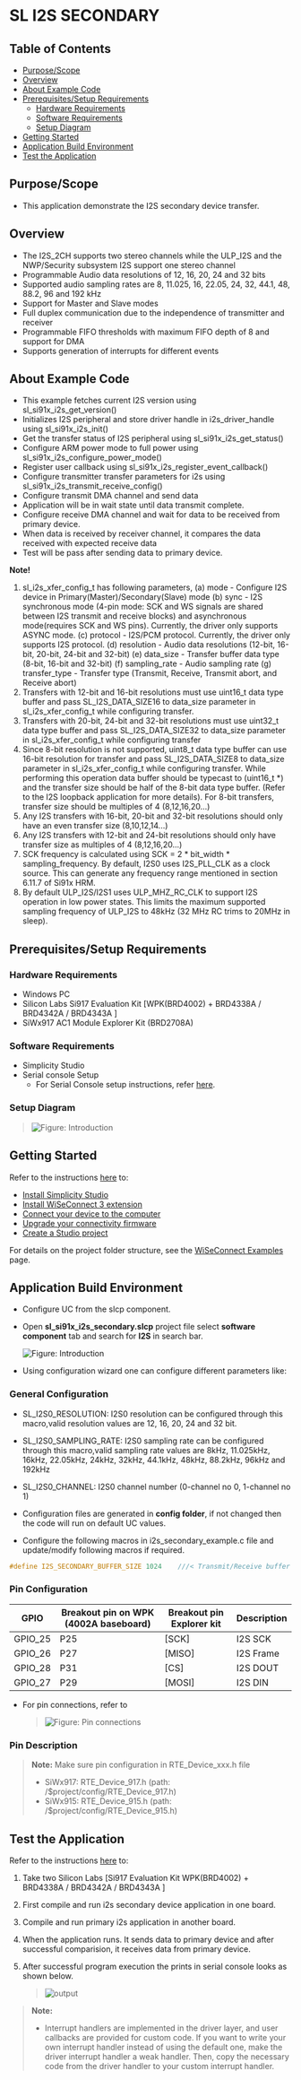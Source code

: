 # SL I2S SECONDARY

## Table of Contents

- [Purpose/Scope](#purposescope)
- [Overview](#overview)
- [About Example Code](#about-example-code)
- [Prerequisites/Setup Requirements](#prerequisitessetup-requirements)
  - [Hardware Requirements](#hardware-requirements)
  - [Software Requirements](#software-requirements)
  - [Setup Diagram](#setup-diagram)
- [Getting Started](#getting-started)
- [Application Build Environment](#application-build-environment)
- [Test the Application](#test-the-application)

## Purpose/Scope

- This application demonstrate the I2S secondary device transfer.

## Overview

- The I2S_2CH supports two stereo channels while the ULP_I2S and the NWP/Security subsystem I2S support one stereo channel
- Programmable Audio data resolutions of 12, 16, 20, 24 and 32 bits
- Supported audio sampling rates are 8, 11.025, 16, 22.05, 24, 32, 44.1, 48, 88.2, 96 and 192 kHz
- Support for Master and Slave modes
- Full duplex communication due to the independence of transmitter and receiver
- Programmable FIFO thresholds with maximum FIFO depth of 8 and support for DMA
- Supports generation of interrupts for different events

## About Example Code

- This example fetches current I2S version using sl_si91x_i2s_get_version()
- Initializes I2S peripheral and store driver handle in i2s_driver_handle using sl_si91x_i2s_init()
- Get the transfer status of I2S peripheral using sl_si91x_i2s_get_status()
- Configure ARM power mode to full power using sl_si91x_i2s_configure_power_mode()
- Register user callback using sl_si91x_i2s_register_event_callback()
- Configure transmitter transfer parameters for i2s using sl_si91x_i2s_transmit_receive_config()
- Configure transmit DMA channel and send data
- Application will be in wait state until data transmit complete.
- Configure receive DMA channel and wait for data to be received from primary device.
- When data is received by receiver channel, it compares the data received with expected receive data
- Test will be pass after sending data to primary device.

**Note!** 
1. sl_i2s_xfer_config_t has following parameters,
	(a) mode - Configure I2S device in Primary(Master)/Secondary(Slave) mode
	(b) sync - I2S synchronous mode (4-pin mode: SCK and WS signals are shared between I2S transmit and receive blocks) 
	     and asynchronous mode(requires SCK and WS pins). Currently, the driver only supports ASYNC mode.
	(c) protocol - I2S/PCM protocol. Currently, the driver only supports I2S protocol.
	(d) resolution - Audio data resolutions (12-bit, 16-bit, 20-bit, 24-bit and 32-bit)
	(e) data_size - Transfer buffer data type (8-bit, 16-bit and 32-bit)
	(f) sampling_rate - Audio sampling rate
	(g) transfer_type - Transfer type (Transmit, Receive, Transmit abort, and Receive abort)
2. Transfers with 12-bit and 16-bit resolutions must use uint16_t data type buffer and pass SL_I2S_DATA_SIZE16 to data_size parameter
   in sl_i2s_xfer_config_t while configuring transfer.
3. Transfers with 20-bit, 24-bit and 32-bit resolutions must use uint32_t data type buffer and pass SL_I2S_DATA_SIZE32 to data_size parameter
   in sl_i2s_xfer_config_t while configuring transfer
4. Since 8-bit resolution is not supported, uint8_t data type buffer can use 16-bit resolution for transfer and pass SL_I2S_DATA_SIZE8 
   to data_size parameter in sl_i2s_xfer_config_t while configuring transfer. While performing this operation data buffer should be 
   typecast to (uint16_t *) and the transfer size should be half of the 8-bit data type buffer. (Refer to the I2S loopback application for more details). For 8-bit transfers, transfer size should be multiples of 4 (8,12,16,20...)
5. Any I2S transfers with 16-bit, 20-bit and 32-bit resolutions should only have an even transfer size (8,10,12,14...)
6. Any I2S transfers with 12-bit and 24-bit resolutions should only have transfer size as multiples of 4 (8,12,16,20...)
7. SCK frequency is calculated using SCK = 2 * bit_width * sampling_frequency. By default, I2S0 uses I2S_PLL_CLK as a clock source. This can generate any frequency range mentioned in section 6.11.7 of Si91x HRM.
8. By default ULP_I2S/I2S1 uses ULP_MHZ_RC_CLK to support I2S operation in low power states. This limits the maximum supported sampling frequency of ULP_I2S to 48kHz (32 MHz RC trims to 20MHz in sleep).

## Prerequisites/Setup Requirements

### Hardware Requirements

- Windows PC
- Silicon Labs Si917 Evaluation Kit [WPK(BRD4002) + BRD4338A / BRD4342A / BRD4343A ]
- SiWx917 AC1 Module Explorer Kit (BRD2708A)

### Software Requirements

- Simplicity Studio
- Serial console Setup
  - For Serial Console setup instructions, refer [here](https://docs.silabs.com/wiseconnect/latest/wiseconnect-developers-guide-developing-for-silabs-hosts/#console-input-and-output).

### Setup Diagram

 >![Figure: Introduction](resources/readme/setupdiagram.png)

## Getting Started

Refer to the instructions [here](https://docs.silabs.com/wiseconnect/latest/wiseconnect-getting-started/) to:

- [Install Simplicity Studio](https://docs.silabs.com/wiseconnect/latest/wiseconnect-developers-guide-developing-for-silabs-hosts/#install-simplicity-studio)
- [Install WiSeConnect 3 extension](https://docs.silabs.com/wiseconnect/latest/wiseconnect-developers-guide-developing-for-silabs-hosts/#install-the-wi-se-connect-3-extension)
- [Connect your device to the computer](https://docs.silabs.com/wiseconnect/latest/wiseconnect-developers-guide-developing-for-silabs-hosts/#connect-si-wx91x-to-computer)
- [Upgrade your connectivity firmware ](https://docs.silabs.com/wiseconnect/latest/wiseconnect-developers-guide-developing-for-silabs-hosts/#update-si-wx91x-connectivity-firmware)
- [Create a Studio project ](https://docs.silabs.com/wiseconnect/latest/wiseconnect-developers-guide-developing-for-silabs-hosts/#create-a-project)

For details on the project folder structure, see the [WiSeConnect Examples](https://docs.silabs.com/wiseconnect/latest/wiseconnect-examples/#example-folder-structure) page.

## Application Build Environment

- Configure UC from the slcp component.
- Open **sl_si91x_i2s_secondary.slcp** project file select **software component** tab and search for **I2S** in search bar.
  
  ![Figure: Introduction](resources/uc_screen/i2s_secondary_uc_screen.png)

- Using configuration wizard one can configure different parameters like:

### General Configuration

- SL_I2S0_RESOLUTION: I2S0 resolution can be configured through this macro,valid resolution values are 12, 16, 20, 24 and 32 bit.
- SL_I2S0_SAMPLING_RATE: I2S0 sampling rate can be configured through this macro,valid sampling rate values are
    8kHz, 11.025kHz, 16kHz, 22.05kHz, 24kHz, 32kHz, 44.1kHz, 48kHz, 88.2kHz, 96kHz and 192kHz
- SL_I2S0_CHANNEL: I2S0 channel number (0-channel no 0, 1-channel no 1)
- Configuration files are generated in **config folder**, if not changed then the code will run on default UC values.

- Configure the following macros in i2s_secondary_example.c file and update/modify following macros if required.

```C
#define I2S_SECONDARY_BUFFER_SIZE 1024    ///< Transmit/Receive buffer size
```

### Pin Configuration

|   GPIO    | Breakout pin on WPK (4002A baseboard) | Breakout pin Explorer kit |  Description     |
| ----------| --------------------------------------|-------------------------- | ---------------- |
| GPIO_25   |         P25                           |          [SCK]            | I2S SCK          |
| GPIO_26   |         P27                           |          [MISO]           | I2S Frame        |
| GPIO_28   |         P31                           |          [CS]             | I2S DOUT         |
| GPIO_27   |         P29                           |          [MOSI]           | I2S DIN          |

- For pin connections, refer to

   >![Figure: Pin connections](resources/readme/image505d.png)

### Pin Description

>**Note:** Make sure pin configuration in RTE_Device_xxx.h file 
> - SiWx917: RTE_Device_917.h (path: /$project/config/RTE_Device_917.h)
> - SiWx915: RTE_Device_915.h (path: /$project/config/RTE_Device_915.h)

## Test the Application

Refer to the instructions [here](https://docs.silabs.com/wiseconnect/latest/wiseconnect-getting-started/) to:

1. Take two Silicon Labs [Si917 Evaluation Kit WPK(BRD4002) + BRD4338A / BRD4342A / BRD4343A ]
2. First compile and run i2s secondary device application in one board.
3. Compile and run primary i2s application in another board.
4. When the application runs. It sends data to primary device and after successful comparision,
   it receives data from primary device.
5. After successful program execution the prints in serial console looks as shown below.

   >![output](resources/readme/output.png)


> **Note:**
>
> - Interrupt handlers are implemented in the driver layer, and user callbacks are provided for custom code. If you want to write your own interrupt handler instead of using the default one, make the driver interrupt handler a weak handler. Then, copy the necessary code from the driver handler to your custom interrupt handler.

